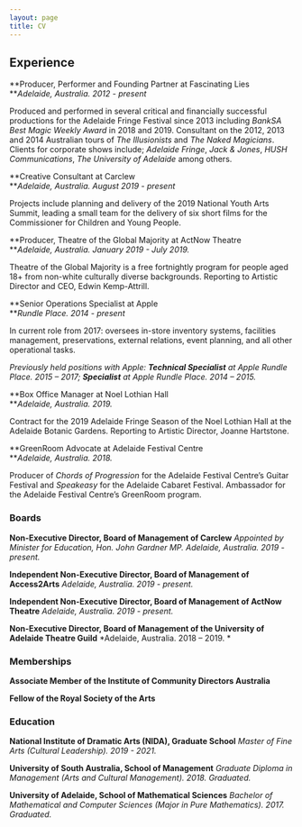 ```yaml
---
layout: page
title: CV
---
```


## Experience
 
**Producer, Performer and Founding Partner at Fascinating Lies  
**_Adelaide, Australia. 2012 - present_

Produced and performed in several critical and financially successful productions for the Adelaide Fringe Festival since 2013 including _BankSA Best Magic Weekly Award_ in 2018 and 2019. Consultant on the 2012, 2013 and 2014 Australian tours of _The Illusionists_ and _The Naked Magicians_. Clients for corporate shows include; _Adelaide Fringe_, _Jack & Jones_, _HUSH Communications_, _The University of Adelaide_ among others.

**Creative Consultant at Carclew  
**_Adelaide, Australia. August 2019 - present_

Projects include planning and delivery of the 2019 National Youth Arts Summit, leading a small team for the delivery of six short films for the Commissioner for Children and Young People.

**Producer, Theatre of the Global Majority at ActNow Theatre  
**_Adelaide, Australia. January 2019 - July 2019._

Theatre of the Global Majority is a free fortnightly program for people aged 18+ from non-white culturally diverse backgrounds. Reporting to Artistic Director and CEO, Edwin Kemp-Attrill.

**Senior Operations Specialist at Apple  
**_Rundle Place. 2014 - present_

In current role from 2017: oversees in-store inventory systems, facilities management, preservations, external relations, event planning, and all other operational tasks.  

_Previously held positions with Apple:_
**_Technical Specialist_** _at Apple Rundle Place. 2015 – 2017;_
**_Specialist_** _at Apple Rundle Place. 2014 – 2015._

**Box Office Manager at Noel Lothian Hall  
**_Adelaide, Australia. 2019._

Contract for the 2019 Adelaide Fringe Season of the Noel Lothian Hall at the Adelaide Botanic Gardens. Reporting to Artistic Director, Joanne Hartstone.

**GreenRoom Advocate at Adelaide Festival Centre  
**_Adelaide, Australia. 2018._

Producer of _Chords of Progression_ for the Adelaide Festival Centre’s Guitar Festival and _Speakeasy_ for the Adelaide Cabaret Festival. Ambassador for the Adelaide Festival Centre’s GreenRoom program.

### Boards	

**Non-Executive Director, Board of Management of Carclew**
*Appointed by Minister for Education, Hon. John Gardner MP. Adelaide, Australia. 2019 - present.*

**Independent Non-Executive Director, Board of Management of Access2Arts**
*Adelaide, Australia. 2019 - present.*

**Independent Non-Executive Director, Board of Management of ActNow Theatre**
*Adelaide, Australia. 2019 - present.*

**Non-Executive Director, Board of Management of the University of Adelaide Theatre Guild**
*Adelaide, Australia. 2018 – 2019. *

### Memberships

**Associate Member of the Institute of Community Directors Australia**

**Fellow of the Royal Society of the Arts**

### Education

**National Institute of Dramatic Arts (NIDA), Graduate School**
*Master of Fine Arts (Cultural Leadership). 2019 - 2021.*

**University of South Australia, School of Management**
*Graduate Diploma in Management (Arts and Cultural Management). 2018. Graduated.*
	
**University of Adelaide, School of Mathematical Sciences**
*Bachelor of Mathematical and Computer Sciences (Major in Pure Mathematics). 2017. Graduated.*